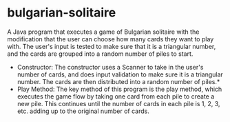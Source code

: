 # bulgarian-solitaire
A Java program that executes a game of Bulgarian solitaire with the modification that the user can choose how many cards they want to play with. The user's input is tested to make sure that it is a triangular number, and the cards are grouped into a random number of piles to start. 
* Constructor: The constructor uses a Scanner to take in the user's number of cards, and does input validation to make sure it is a triangular number. The cards are then distributed into a random number of piles.*
* Play Method: The key method of this program is the play method, which executes the game flow by taking one card from each pile to create a new pile. This continues until the number of cards in each pile is 1, 2, 3, etc. adding up to the original number of cards. 
